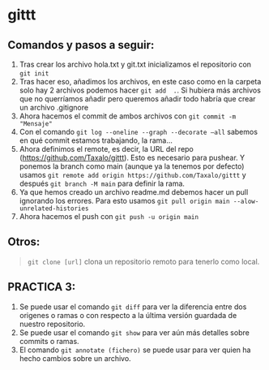 # gittt

## Comandos y pasos a seguir: 
1. Tras crear los archivo hola.txt y git.txt inicializamos el repositorio con `git init`
2. Tras hacer eso, añadimos los archivos, en este caso como en la carpeta solo hay 2 archivos podemos hacer `git add  .`. Si hubiera más archivos que no querríamos añadir pero queremos añadir todo habría que crear un archivo .gitignore
3. Ahora hacemos el commit de ambos archivos con `git commit -m "Mensaje"`
4. Con el comando `git log --oneline --graph --decorate –all` sabemos en qué commit estamos trabajando, la rama…
5. Ahora definimos el remote, es decir, la URL del repo (https://github.com/Taxalo/gittt). Esto es necesario para pushear. Y ponemos la branch como main (aunque ya la tenemos por defecto) usamos `git remote add origin https://github.com/Taxalo/gittt` y después `git branch -M main` para definir la rama.
6. Ya que hemos creado un archivo readme.md debemos hacer un pull ignorando los errores. Para esto usamos `git pull origin main --alow-unrelated-histories`
7. Ahora hacemos el push con `git push -u origin main`

## Otros:
> `git clone [url]` clona un repositorio remoto para tenerlo como local.

## PRACTICA 3:

1. Se puede usar el comando `git diff` para ver la diferencia entre dos origenes o ramas o con respecto a la última versión guardada de nuestro repositorio.
2. Se puede usar el comando `git show` para ver aún más detalles sobre commits o ramas.
3. El comando `git annotate (fichero)` se puede usar para ver quien ha hecho cambios sobre un archivo.